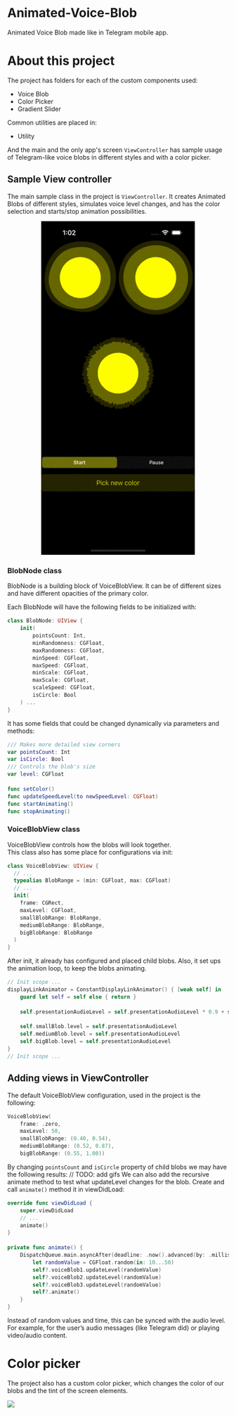 # Animated-Voice-Blob
Animated Voice Blob made like in Telegram mobile app.

# About this project
The project has folders for each of the custom components used:
- Voice Blob
- Color Picker
- Gradient Slider

Common utilities are placed in:
- Utility
 
And the main and the only app's screen ```ViewController``` has sample usage of Telegram-like voice blobs in different styles and with a color picker.

## Sample View controller
The main sample class in the project is `ViewController`. It creates Animated Blobs of different styles, simulates voice level changes, and has the color selection and starts/stop animation possibilities.

<div align = "center">
<img src="Assets/gifs/sample-controller.gif" width="350" />
</div>

### BlobNode class
BlobNode is a building block of VoiceBlobView. It can be of different sizes and have different opacities of the primary color.

Each BlobNode will have the following fields to be initialized with:

```swift
class BlobNode: UIView {  
	init(  
		pointsCount: Int,  
		minRandomness: CGFloat,  
		maxRandomness: CGFloat,  
		minSpeed: CGFloat,  
		maxSpeed: CGFloat,  
		minScale: CGFloat,  
		maxScale: CGFloat,  
		scaleSpeed: CGFloat,  
		isCircle: Bool  
	) ...  
}
``` 
    
It has some fields that could be changed dynamically via parameters and methods:
```swift
/// Makes more detailed view corners  
var pointsCount: Int  
var isCircle: Bool  
/// Controls the blob's size 
var level: CGFloat  
  
func setColor()  
func updateSpeedLevel(to newSpeedLevel: CGFloat)  
func startAnimating()  
func stopAnimating()
```

### VoiceBlobView class
VoiceBlobView controls how the blobs will look together.  
This class also has some place for configurations via init:
```swift
class VoiceBlobView: UIView {  
  // ...  
  typealias BlobRange = (min: CGFloat, max: CGFloat)  
  // ...
  init(  
    frame: CGRect,  
    maxLevel: CGFloat,  
    smallBlobRange: BlobRange,  
    mediumBlobRange: BlobRange,  
    bigBlobRange: BlobRange  
  ) 
}
```

After init, it already has configured and placed child blobs. Also, it set ups the animation loop, to keep the blobs animating.

```swift
// Init scope ...
displayLinkAnimator = ConstantDisplayLinkAnimator() { [weak self] in  
	guard let self = self else { return }  

	self.presentationAudioLevel = self.presentationAudioLevel * 0.9 + self.audioLevel * 0.1  

	self.smallBlob.level = self.presentationAudioLevel  
	self.mediumBlob.level = self.presentationAudioLevel  
	self.bigBlob.level = self.presentationAudioLevel  
}
// Init scope ...
```

## Adding views in ViewController
The default VoiceBlobView configuration, used in the project is the following:

```swift
VoiceBlobView(  
	frame: .zero,  
	maxLevel: 50,  
	smallBlobRange: (0.40, 0.54),  
	mediumBlobRange: (0.52, 0.87),  
	bigBlobRange: (0.55, 1.00))
```

By changing `pointsCount` and `isCircle` property of child blobs we may have the following results:
// TODO: add gifs
We can also add the recursive animate method to test what updateLevel changes for the blob. Create and call `animate()` method  it in viewDidLoad:

```swift
override func viewDidLoad {
	super.viewDidLoad
	// ...
	animate()
}

private func animate() {  
	DispatchQueue.main.asyncAfter(deadline: .now().advanced(by: .milliseconds(500))) { [weak self] in  
		let randomValue = CGFloat.random(in: 10...50)  
		self?.voiceBlob1.updateLevel(randomValue)  
		self?.voiceBlob2.updateLevel(randomValue)  
		self?.voiceBlob3.updateLevel(randomValue)  
		self?.animate()  
	}
}
```

Instead of random values and time, this can be synced with the audio level. For example, for the user’s audio messages (like Telegram did) or playing video/audio content. 

# Color picker 
The project also has a custom color picker, which changes the color of our blobs and the tint of the screen elements.

![](https://cdn-images-1.medium.com/max/1200/1*8y3G5MS9VKEH_DoptO0vsA.png)

